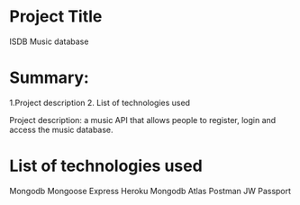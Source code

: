 # Project Title
ISDB Music database

# Summary:
1.Project description
2. List of technologies used

Project description: a music API that allows people to register, login and access the music database.

# List of technologies used
Mongodb
Mongoose
Express
Heroku
Mongodb Atlas
Postman
JW Passport 
